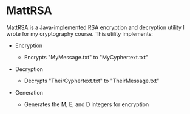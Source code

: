 # MattRSA

MattRSA is a Java-implemented RSA encryption and decryption utility I wrote for my cryptography course.  This utility implements:

* Encryption
	* Encrypts "MyMessage.txt" to "MyCyphertext.txt"
	
* Decryption
	* Decrypts "TheirCyphertext.txt" to "TheirMessage.txt"
	
* Generation
	* Generates the M, E, and D integers for encryption